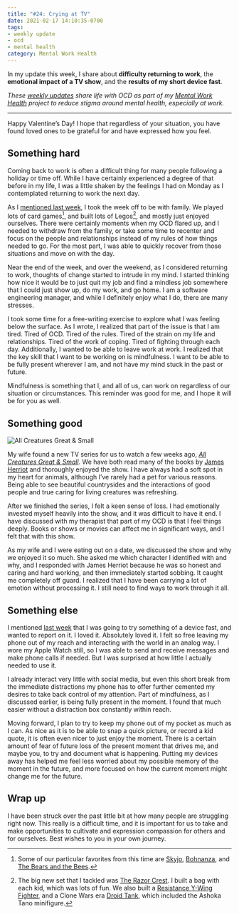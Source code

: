 ```yaml
---
title: "#24: Crying at TV"
date: 2021-02-17 14:10:35-0700
tags:
- weekly update
- ocd
- mental health
category: Mental Work Health
---
```


In my update this week, I share about **difficulty returning to work**, the **emotional impact of a TV show**, and the **results of my short device fast**.

_These [weekly updates](https://bennorris.com/tags/weekly-update/) share life with OCD as part of my [Mental Work Health](https://bennorris.com/mental-work-health) project to reduce stigma around mental health, especially at work._

***

Happy Valentine’s Day! I hope that regardless of your situation, you have found loved ones to be grateful for and have expressed how you feel.


## Something hard

Coming back to work is often a difficult thing for many people following a holiday or time off. While I have certainly experienced a degree of that before in my life, I was a little shaken by the feelings I had on Monday as I contemplated returning to work the next day.

As I [mentioned last week](https://bennorris.com/2021/02/08/happily-being-shot), I took the week off to be with family. We played lots of card games[^1], and built lots of Legos[^2], and mostly just enjoyed ourselves. There were certainly moments when my OCD flared up, and I needed to withdraw from the family, or take some time to recenter and focus on the people and relationships instead of my rules of how things needed to go. For the most part, I was able to quickly recover from those situations and move on with the day.

Near the end of the week, and over the weekend, as I considered returning to work, thoughts of change started to intrude in my mind. I started thinking how nice it would be to just quit my job and find a mindless job somewhere that I could just show up, do my work, and go home. I am a software engineering manager, and while I definitely enjoy what I do, there are many stresses.

I took some time for a free-writing exercise to explore what I was feeling below the surface. As I wrote, I realized that part of the issue is that I am tired. Tired of OCD. Tired of the rules. Tired of the strain on my life and relationships. Tired of the work of coping. Tired of fighting through each day. Additionally, I wanted to be able to leave work at work. I realized that the key skill that I want to be working on is mindfulness. I want to be able to be fully present wherever I am, and not have my mind stuck in the past or future.

Mindfulness is something that I, and all of us, can work on regardless of our situation or circumstances. This reminder was good for me, and I hope it will be for you as well.


## Something good

![All Creatures Great & Small](https://media.bennorris.com/images/mentalworkhealth/uploads/2021/067e52a5dd.jpg)

My wife found a new TV series for us to watch a few weeks ago, [*All Creatures Great & Small*](https://en.wikipedia.org/wiki/All_Creatures_Great_and_Small_(2020_TV_series)). We have both read many of the books by [James Herriot](https://en.wikipedia.org/wiki/James_Herriot) and thoroughly enjoyed the show. I have always had a soft spot in my heart for animals, although I’ve rarely had a pet for various reasons. Being able to see beautiful countrysides and the interactions of good people and true caring for living creatures was refreshing.

After we finished the series, I felt a keen sense of loss. I had emotionally invested myself heavily into the show, and it was difficult to have it end. I have discussed with my therapist that part of my OCD is that I feel things deeply. Books or shows or movies can affect me in significant ways, and I felt that with this show.

As my wife and I were eating out on a date, we discussed the show and why we enjoyed it so much. She asked me which character I identified with and why, and I responded with James Herriot because he was so honest and caring and hard working, and then immediately started sobbing. It caught me completely off guard. I realized that I have been carrying a lot of emotion without processing it. I still need to find ways to work through it all.


## Something else

I mentioned [last week](https://bennorris.com/2021/02/08/happily-being-shot) that I was going to try something of a device fast, and wanted to report on it. I loved it. Absolutely loved it. I felt so free leaving my phone out of my reach and interacting with the world in an analog way. I wore my Apple Watch still, so I was able to send and receive messages and make phone calls if needed. But I was surprised at how little I actually needed to use it.

I already interact very little with social media, but even this short break from the immediate distractions my phone has to offer further cemented my desires to take back control of my attention. Part of mindfulness, as I discussed earlier, is being fully present in the moment. I found that much easier without a distraction box constantly within reach.

Moving forward, I plan to try to keep my phone out of my pocket as much as I can. As nice as it is to be able to snap a quick picture, or record a kid quote, it is often even nicer to just enjoy the moment. There is a certain amount of fear of future loss of the present moment that drives me, and maybe you, to try and document what is happening. Putting my devices away has helped me feel less worried about my possible memory of the moment in the future, and more focused on how the current moment might change me for the future.


## Wrap up

I have been struck over the past little bit at how many people are struggling right now. This really is a difficult time, and it is important for us to take and make opportunities to cultivate and expression compassion for others and for ourselves. Best wishes to you in your own journey.



[^1]: Some of our particular favorites from this time are [Skyjo](https://www.amazon.com/Magilano-Ultimate-Adults-Entertaining-exciting/dp/B06XZ9K244), [Bohnanza](https://en.wikipedia.org/wiki/Bohnanza), and [The Bears and the Bees](https://www.grandpabecksgames.com/bears-and-the-bees).

[^2]: The big new set that I tackled was [The Razor Crest](https://www.lego.com/en-us/product/default-the-mandalorian-bounty-hunter-transport-au-the-razor-crest-nz-the-razor-crest-75292). I built a bag with each kid, which was lots of fun. We also built a [Resistance Y-Wing Fighter](https://www.lego.com/en-us/product/resistance-y-wing-starfighter-75249), and a Clone Wars era [Droid Tank](https://www.lego.com/en-us/product/armored-assault-tank-aat-75283), which included the Ashoka Tano minifigure.
